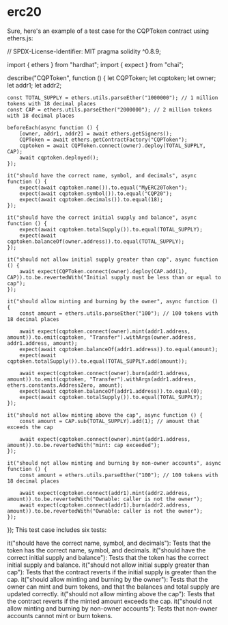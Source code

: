 # erc20
Sure, here's an example of a test case for the CQPToken contract using ethers.js:

// SPDX-License-Identifier: MIT
pragma solidity ^0.8.9;

import { ethers } from "hardhat";
import { expect } from "chai";

describe("CQPToken", function () {
    let CQPToken;
    let cqptoken;
    let owner;
    let addr1;
    let addr2;

    const TOTAL_SUPPLY = ethers.utils.parseEther("1000000"); // 1 million tokens with 18 decimal places
    const CAP = ethers.utils.parseEther("2000000"); // 2 million tokens with 18 decimal places

    beforeEach(async function () {
        [owner, addr1, addr2] = await ethers.getSigners();
        CQPToken = await ethers.getContractFactory("CQPToken");
        cqptoken = await CQPToken.connect(owner).deploy(TOTAL_SUPPLY, CAP);
        await cqptoken.deployed();
    });

    it("should have the correct name, symbol, and decimals", async function () {
        expect(await cqptoken.name()).to.equal("MyERC20Token");
        expect(await cqptoken.symbol()).to.equal("CQP20");
        expect(await cqptoken.decimals()).to.equal(18);
    });

    it("should have the correct initial supply and balance", async function () {
        expect(await cqptoken.totalSupply()).to.equal(TOTAL_SUPPLY);
        expect(await cqptoken.balanceOf(owner.address)).to.equal(TOTAL_SUPPLY);
    });

    it("should not allow initial supply greater than cap", async function () {
        await expect(CQPToken.connect(owner).deploy(CAP.add(1), CAP)).to.be.revertedWith("Initial supply must be less than or equal to cap");
    });

    it("should allow minting and burning by the owner", async function () {
        const amount = ethers.utils.parseEther("100"); // 100 tokens with 18 decimal places

        await expect(cqptoken.connect(owner).mint(addr1.address, amount)).to.emit(cqptoken, "Transfer").withArgs(owner.address, addr1.address, amount);
        expect(await cqptoken.balanceOf(addr1.address)).to.equal(amount);
        expect(await cqptoken.totalSupply()).to.equal(TOTAL_SUPPLY.add(amount));

        await expect(cqptoken.connect(owner).burn(addr1.address, amount)).to.emit(cqptoken, "Transfer").withArgs(addr1.address, ethers.constants.AddressZero, amount);
        expect(await cqptoken.balanceOf(addr1.address)).to.equal(0);
        expect(await cqptoken.totalSupply()).to.equal(TOTAL_SUPPLY);
    });

    it("should not allow minting above the cap", async function () {
        const amount = CAP.sub(TOTAL_SUPPLY).add(1); // amount that exceeds the cap

        await expect(cqptoken.connect(owner).mint(addr1.address, amount)).to.be.revertedWith("mint: cap exceeded");
    });

    it("should not allow minting and burning by non-owner accounts", async function () {
        const amount = ethers.utils.parseEther("100"); // 100 tokens with 18 decimal places

        await expect(cqptoken.connect(addr1).mint(addr2.address, amount)).to.be.revertedWith("Ownable: caller is not the owner");
        await expect(cqptoken.connect(addr1).burn(addr2.address, amount)).to.be.revertedWith("Ownable: caller is not the owner");
    });
});
This test case includes six tests:

it("should have the correct name, symbol, and decimals"): Tests that the token has the correct name, symbol, and decimals.
it("should have the correct initial supply and balance"): Tests that the token has the correct initial supply and balance.
it("should not allow initial supply greater than cap"): Tests that the contract reverts if the initial supply is greater than the cap.
it("should allow minting and burning by the owner"): Tests that the owner can mint and burn tokens, and that the balances and total supply are updated correctly.
it("should not allow minting above the cap"): Tests that the contract reverts if the minted amount exceeds the cap.
it("should not allow minting and burning by non-owner accounts"): Tests that non-owner accounts cannot mint or burn tokens.

